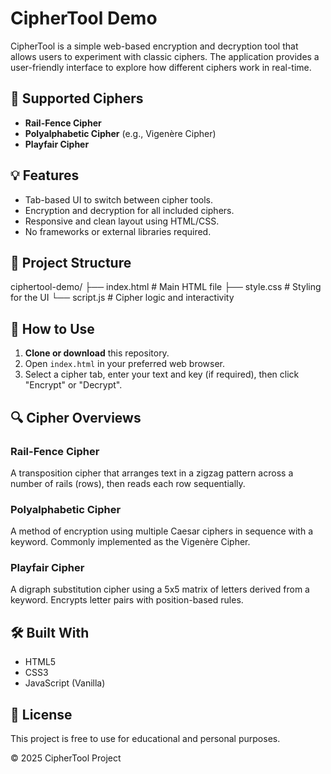 # CipherTool Demo

CipherTool is a simple web-based encryption and decryption tool that allows users to experiment with classic ciphers. The application provides a user-friendly interface to explore how different ciphers work in real-time.

## 🔐 Supported Ciphers

- **Rail-Fence Cipher**
- **Polyalphabetic Cipher** (e.g., Vigenère Cipher)
- **Playfair Cipher**

## 💡 Features

- Tab-based UI to switch between cipher tools.
- Encryption and decryption for all included ciphers.
- Responsive and clean layout using HTML/CSS.
- No frameworks or external libraries required.

## 📁 Project Structure

ciphertool-demo/
├── index.html # Main HTML file
├── style.css # Styling for the UI
└── script.js # Cipher logic and interactivity


## 🚀 How to Use

1. **Clone or download** this repository.
2. Open `index.html` in your preferred web browser.
3. Select a cipher tab, enter your text and key (if required), then click "Encrypt" or "Decrypt".

## 🔍 Cipher Overviews

### Rail-Fence Cipher
A transposition cipher that arranges text in a zigzag pattern across a number of rails (rows), then reads each row sequentially.

### Polyalphabetic Cipher
A method of encryption using multiple Caesar ciphers in sequence with a keyword. Commonly implemented as the Vigenère Cipher.

### Playfair Cipher
A digraph substitution cipher using a 5x5 matrix of letters derived from a keyword. Encrypts letter pairs with position-based rules.

## 🛠 Built With

- HTML5
- CSS3
- JavaScript (Vanilla)

## 📃 License

This project is free to use for educational and personal purposes.

&copy; 2025 CipherTool Project

